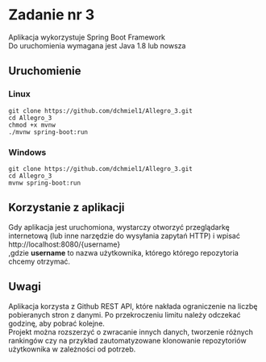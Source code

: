 # Zadanie nr 3
Aplikacja wykorzystuje Spring Boot Framework  
Do uruchomienia wymagana jest Java 1.8 lub nowsza
## Uruchomienie
### Linux
```
git clone https://github.com/dchmiel1/Allegro_3.git
cd Allegro_3
chmod +x mvnw
./mvnw spring-boot:run
```
### Windows
```
git clone https://github.com/dchmiel1/Allegro_3.git
cd Allegro_3
mvnw spring-boot:run 
```
## Korzystanie z aplikacji
Gdy aplikacja jest uruchomiona, wystarczy otworzyć przeglądarkę internetową (lub inne narzędzie do wysyłania zapytań HTTP) i wpisać http://localhost:8080/{username}  
,gdzie **username** to nazwa użytkownika, którego którego repozytoria chcemy otrzymać.
## Uwagi
Aplikacja korzysta z Github REST API, które nakłada ograniczenie na liczbę pobieranych stron z danymi. Po przekroczeniu limitu należy odczekać godzinę, aby pobrać kolejne.  
Projekt można rozszerzyć o zwracanie innych danych, tworzenie różnych rankingów czy na przykład zautomatyzowane klonowanie repozytoriów użytkownika w zależności od potrzeb.
